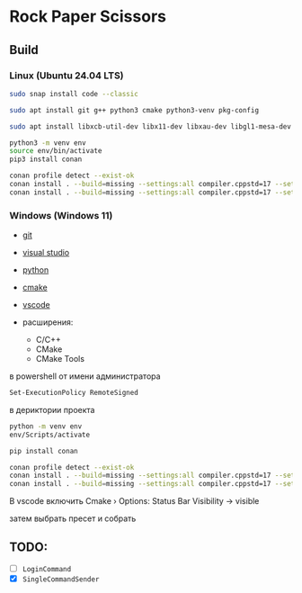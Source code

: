 # Rock Paper Scissors

## Build

### Linux (Ubuntu 24.04 LTS)

```sh
sudo snap install code --classic

sudo apt install git g++ python3 cmake python3-venv pkg-config

sudo apt install libxcb-util-dev libx11-dev libxau-dev libgl1-mesa-dev libx11-xcb-dev libfontenc-dev libice-dev libsm-dev libxaw7-dev libxcomposite-dev libxcursor-dev libxdamage-dev libxext-dev libxfixes-dev libxi-dev libxinerama-dev libxkbfile-dev libxmu-dev libxmuu-dev libxpm-dev libxrandr-dev libxrender-dev libxres-dev libxss-dev libxt-dev libxtst-dev libxv-dev libxxf86vm-dev libxcb-glx0-dev libxcb-render0-dev libxcb-render-util0-dev libxcb-xkb-dev libxcb-icccm4-dev libxcb-image0-dev libxcb-keysyms1-dev libxcb-randr0-dev libxcb-shape0-dev libxcb-sync-dev libxcb-xfixes0-dev libxcb-xinerama0-dev libxcb-dri3-dev uuid-dev libxcb-cursor-dev libxcb-dri2-0-dev libxcb-dri3-dev libxcb-present-dev libxcb-composite0-dev libxcb-ewmh-dev libxcb-res0-dev

python3 -m venv env
source env/bin/activate
pip3 install conan

conan profile detect --exist-ok
conan install . --build=missing --settings:all compiler.cppstd=17 --settings:all build_type=Release
conan install . --build=missing --settings:all compiler.cppstd=17 --settings:all build_type=Debug
```

### Windows (Windows 11)

- [git](https://github.com/git-for-windows/git/releases/download/v2.47.1.windows.2/Git-2.47.1.2-64-bit.exe)
- [visual studio](https://visualstudio.microsoft.com/ru/thank-you-downloading-visual-studio/?sku=Community&channel=Release&version=VS2022&source=VSLandingPage&cid=2030&passive=false)
- [python](https://www.python.org/ftp/python/3.13.1/python-3.13.1-amd64.exe)
- [cmake](https://github.com/Kitware/CMake/releases/download/v3.31.5/cmake-3.31.5-windows-x86_64.msi)

- [vscode](https://code.visualstudio.com/download#)
- расширения:
    - C/C++
    - CMake
    - CMake Tools

в powershell от имени администратора
```sh
Set-ExecutionPolicy RemoteSigned
```

в дериктории проекта
```sh
python -m venv env
env/Scripts/activate

pip install conan

conan profile detect --exist-ok
conan install . --build=missing --settings:all compiler.cppstd=17 --settings:all build_type=Release
conan install . --build=missing --settings:all compiler.cppstd=17 --settings:all build_type=Debug
```

В vscode включить
Cmake › Options: Status Bar Visibility -> visible

затем выбрать пресет и собрать

## TODO:

- [ ] `LoginCommand`
- [x] `SingleCommandSender`